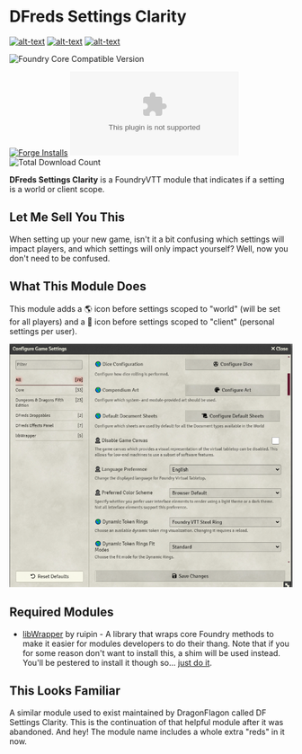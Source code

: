 # DFreds Settings Clarity

[![alt-text](https://img.shields.io/badge/-Patreon-%23f96854?style=for-the-badge)](https://www.patreon.com/dfreds)
[![alt-text](https://img.shields.io/badge/-Buy%20Me%20A%20Coffee-%23ff813f?style=for-the-badge)](https://www.buymeacoffee.com/dfreds)
[![alt-text](https://img.shields.io/badge/-Discord-%235662f6?style=for-the-badge)](https://discord.gg/Wq8AEV9bWb)

![Foundry Core Compatible Version](https://img.shields.io/badge/dynamic/json.svg?url=https://raw.githubusercontent.com/DFreds/dfreds-settings-clarity/main/static/module.json&label=Foundry%20Version&query=$.compatibility.verified&colorB=ff6400&style=for-the-badge)

[![Forge Installs](https://img.shields.io/badge/dynamic/json?label=Forge%20Installs&query=package.installs&suffix=%25&url=https://forge-vtt.com/api/bazaar/package/dfreds-settings-clarity&colorB=68a74f&style=for-the-badge)](https://forge-vtt.com/bazaar#package=dfreds-settings-clarity)
![Latest Release Download Count](https://img.shields.io/github/downloads/DFreds/dfreds-settings-clarity/latest/dfreds-settings-clarity.zip?color=2b82fc&label=LATEST%20DOWNLOADS&style=for-the-badge)
![Total Download Count](https://img.shields.io/github/downloads/DFreds/dfreds-settings-clarity/total?color=2b82fc&label=TOTAL%20DOWNLOADS&style=for-the-badge)

**DFreds Settings Clarity** is a FoundryVTT module that indicates if a setting is a world or client scope.

## Let Me Sell You This

When setting up your new game, isn't it a bit confusing which settings will
impact players, and which settings will only impact yourself? Well, now you
don't need to be confused.

## What This Module Does

This module adds a 🌎 icon before settings scoped to "world" (will be set for
all players) and a 👤 icon before settings scoped to "client" (personal settings
per user).

![Settings Clarity](docs/settings.png)

## Required Modules

- [libWrapper](https://foundryvtt.com/packages/lib-wrapper) by ruipin - A
  library that wraps core Foundry methods to make it easier for modules
  developers to do their thang. Note that if you for some reason don't want to
  install this, a shim will be used instead. You'll be pestered to install it
  though so... [just do it](https://www.youtube.com/watch?v=ZXsQAXx_ao0).

## This Looks Familiar

A similar module used to exist maintained by DragonFlagon called DF Settings
Clarity. This is the continuation of that helpful module after it was abandoned.
And hey! The module name includes a whole extra "reds" in it now.
